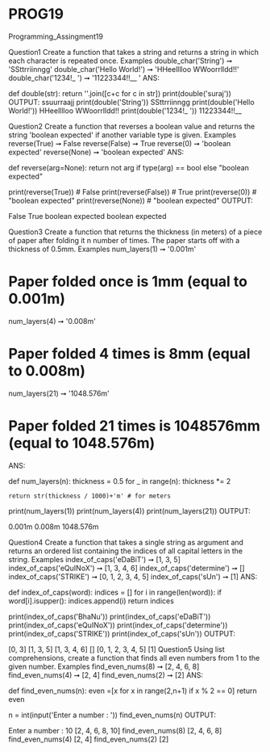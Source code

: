 # PROG19

Programming_Assingment19

Question1
Create a function that takes a string and returns a string in which each character is repeated
once.
Examples
double_char('String') ➞ 'SSttrriinngg'
double_char('Hello World!') ➞ 'HHeelllloo WWoorrlldd!!'
double_char('1234!_ ') ➞ '11223344!!__ '
ANS:

def double(str):
    return ''.join([c+c for c in str])
print(double('suraj'))
OUTPUT:
ssuurraajj
print(double('String'))
SSttrriinngg
print(double('Hello World!'))
HHeelllloo  WWoorrlldd!!
print(double('1234!_ '))
11223344!!__  

Question2
Create a function that reverses a boolean value and returns the string 'boolean expected'
if another variable type is given.
Examples
reverse(True) ➞ False
reverse(False) ➞ True
reverse(0) ➞ 'boolean expected'
reverse(None) ➞ 'boolean expected'
ANS:

def reverse(arg=None):
    return not arg if type(arg) == bool else "boolean expected"

print(reverse(True)) # False
print(reverse(False)) # True
print(reverse(0)) # "boolean expected"
print(reverse(None)) # "boolean expected"
OUTPUT:

False
True
boolean expected
boolean expected

Question3
Create a function that returns the thickness (in meters) of a piece of paper after folding it n
number of times. The paper starts off with a thickness of 0.5mm.
Examples
num_layers(1) ➞ '0.001m'
# Paper folded once is 1mm (equal to 0.001m)
num_layers(4) ➞ '0.008m'
# Paper folded 4 times is 8mm (equal to 0.008m)
num_layers(21) ➞ '1048.576m'
# Paper folded 21 times is 1048576mm (equal to 1048.576m)
ANS:

def num_layers(n):
    thickness = 0.5
    for _ in range(n):
        thickness *= 2
    
    return str(thickness / 1000)+'m' # for meters

print(num_layers(1))
print(num_layers(4))
print(num_layers(21))
OUTPUT:

0.001m
0.008m
1048.576m

Question4
Create a function that takes a single string as argument and returns an ordered list containing
the indices of all capital letters in the string.
Examples
index_of_caps('eDaBiT') ➞ [1, 3, 5]
index_of_caps('eQuINoX') ➞ [1, 3, 4, 6]
index_of_caps('determine') ➞ []
index_of_caps('STRIKE') ➞ [0, 1, 2, 3, 4, 5]
index_of_caps('sUn') ➞ [1]
ANS:

def index_of_caps(word):
    indices = []
    for i in range(len(word)):
        if word[i].isupper():
             indices.append(i)
    return indices

print(index_of_caps('BhaNu'))
print(index_of_caps('eDaBiT'))
print(index_of_caps('eQuINoX')) 
print(index_of_caps('determine'))
print(index_of_caps('STRIKE'))
print(index_of_caps('sUn'))
OUTPUT:

[0, 3]
[1, 3, 5]
[1, 3, 4, 6]
[]
[0, 1, 2, 3, 4, 5]
[1]
Question5
Using list comprehensions, create a function that finds all even numbers from 1 to the given
number.
Examples
find_even_nums(8) ➞ [2, 4, 6, 8]
find_even_nums(4) ➞ [2, 4]
find_even_nums(2) ➞ [2]
ANS:

def find_even_nums(n):
    even =[x for x in range(2,n+1) if x % 2 == 0]
    return even

n = int(input('Enter a number : '))
find_even_nums(n)
OUTPUT:

Enter a number : 10
[2, 4, 6, 8, 10]
find_even_nums(8)
[2, 4, 6, 8]
find_even_nums(4)
[2, 4]
find_even_nums(2)
[2]
